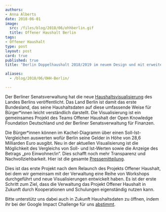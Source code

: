 ```yaml
---
authors: 
- Anna Alberts
date: 2018-06-01
image:
  src: /files/blog/2018/06/ohhberlin.gif
  title: Offener Haushalt Berlin
tags:
- Offener Haushalt
type: post
layout: post
card: true
published: true
title: "Berlin Doppelhaushalt 2018/2019 im neuem Design und mit erweiterten Funktionen" 

aliases:
  - /blog/2018/06/OHH-Berlin/

---
```


Der Berliner Senatsverwaltung hat die neue [Haushaltsvisualisierung]( https://www.berlin.de/sen/finanzen/haushalt/haushaltsplan/artikel.5697.php) des Landes Berlins veröffentlicht. Das Land Berlin ist damit das erste Bundesland, das seine Haushaltsdaten auf diese umfassende Weise für Bürger*innen leicht verständlich darstellt. Die Visualisierung ist ein gemeinsames Projekt des Teams Offener Haushalt der Open Knowledge Foundation Deutschland und der Berliner Senatsverwaltung für Finanzen. 

Die Bürger*innen können im Kachel-Diagramm über einen Soll-Ist-Vergleichen auswerten wofür Berlin seine Gelder in Höhe von 28,6 Milliarden Euro ausgibt. Neu in der aktuellen Visualisierung ist die Möglichkeit des Vergleichs von Soll- und Ist-Werten sowie die Anzeige des Betrags „pro Einwohner/in“. Dies schafft noch mehr Transparenz und Nachvollziehbarkeit. Hier ist die gesamte [Pressemitteilung](http://www.berlin.de/sen/finanzen/presse/pressemitteilungen/pressemitteilung.706554.php). 

Dies ist das erste Projekt nach dem Relaunch des Projekts  Offener Haushalt, bei dem wir gemeinsam mit der Verwaltung eine Reihe von Workshops durchgeführt und neue Visualisierungen entwickelt haben. Es ist der erste Schritt zum Ziel, dass die Verwaltung das Projekt Offener Haushalt in Zukunft durch Kooperationen und Schulungen eigenständig nutzen kann.

Bitte unterstütz uns dabei auch in Zukunft Haushaltsdaten zu öffnen, indem ihr bei der Google Impact Challenge für uns [abstimmt](https://impactchallenge.withgoogle.com/deutschland2018/charities/okfn). 
